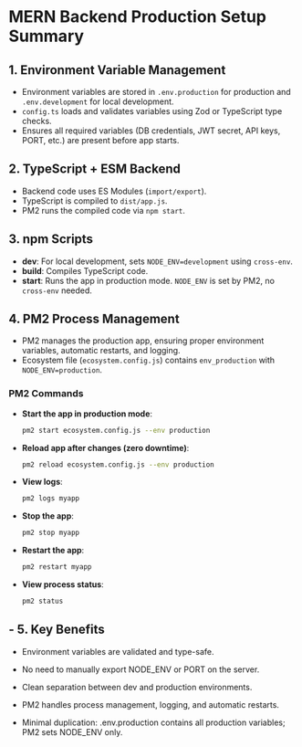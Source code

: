 # MERN Backend Production Setup Summary

## 1. Environment Variable Management
- Environment variables are stored in `.env.production` for production and `.env.development` for local development.
- `config.ts` loads and validates variables using Zod or TypeScript type checks.
- Ensures all required variables (DB credentials, JWT secret, API keys, PORT, etc.) are present before app starts.

## 2. TypeScript + ESM Backend
- Backend code uses ES Modules (`import/export`).
- TypeScript is compiled to `dist/app.js`.
- PM2 runs the compiled code via `npm start`.

## 3. npm Scripts
- **dev**: For local development, sets `NODE_ENV=development` using `cross-env`.
- **build**: Compiles TypeScript code.
- **start**: Runs the app in production mode. `NODE_ENV` is set by PM2, no `cross-env` needed.

## 4. PM2 Process Management
- PM2 manages the production app, ensuring proper environment variables, automatic restarts, and logging.
- Ecosystem file (`ecosystem.config.js`) contains `env_production` with `NODE_ENV=production`.

### PM2 Commands
- **Start the app in production mode**:  
    ```bash
  pm2 start ecosystem.config.js --env production
    ```

- **Reload app after changes (zero downtime)**:
    ```bash
    pm2 reload ecosystem.config.js --env production
    ```

- **View logs**:
    ```bash
    pm2 logs myapp
    ```

- **Stop the app**:
    ```bash
    pm2 stop myapp
    ```

- **Restart the app**:
    ```bash
    pm2 restart myapp
    ```

- **View process status**:
    ```bash
    pm2 status
    ```
## - 5. Key Benefits

- Environment variables are validated and type-safe.

- No need to manually export NODE_ENV or PORT on the server.

- Clean separation between dev and production environments.

- PM2 handles process management, logging, and automatic restarts.

- Minimal duplication: .env.production contains all production variables; PM2 sets NODE_ENV only.